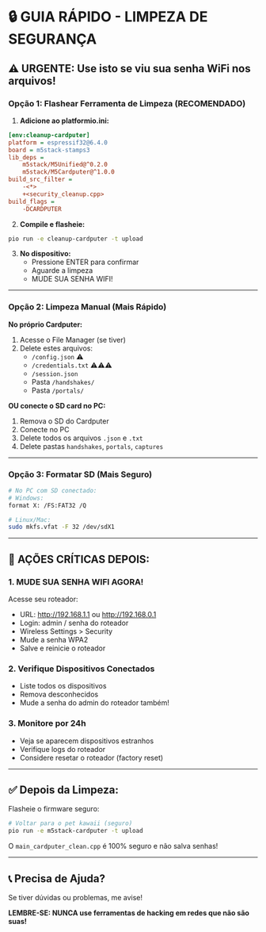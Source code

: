 # 🔒 GUIA RÁPIDO - LIMPEZA DE SEGURANÇA

## ⚠️ URGENTE: Use isto se viu sua senha WiFi nos arquivos!

### Opção 1: Flashear Ferramenta de Limpeza (RECOMENDADO)

1. **Adicione ao platformio.ini:**

```ini
[env:cleanup-cardputer]
platform = espressif32@6.4.0
board = m5stack-stamps3
lib_deps = 
    m5stack/M5Unified@^0.2.0
    m5stack/M5Cardputer@^1.0.0
build_src_filter = 
    -<*>
    +<security_cleanup.cpp>
build_flags = 
    -DCARDPUTER
```

2. **Compile e flasheie:**

```bash
pio run -e cleanup-cardputer -t upload
```

3. **No dispositivo:**
   - Pressione ENTER para confirmar
   - Aguarde a limpeza
   - MUDE SUA SENHA WIFI!

---

### Opção 2: Limpeza Manual (Mais Rápido)

**No próprio Cardputer:**

1. Acesse o File Manager (se tiver)
2. Delete estes arquivos:
   - `/config.json` ⚠️
   - `/credentials.txt` ⚠️⚠️⚠️
   - `/session.json`
   - Pasta `/handshakes/`
   - Pasta `/portals/`

**OU conecte o SD card no PC:**

1. Remova o SD do Cardputer
2. Conecte no PC
3. Delete todos os arquivos `.json` e `.txt`
4. Delete pastas `handshakes`, `portals`, `captures`

---

### Opção 3: Formatar SD (Mais Seguro)

```bash
# No PC com SD conectado:
# Windows:
format X: /FS:FAT32 /Q

# Linux/Mac:
sudo mkfs.vfat -F 32 /dev/sdX1
```

---

## 🚨 AÇÕES CRÍTICAS DEPOIS:

### 1. MUDE SUA SENHA WIFI AGORA!

Acesse seu roteador:
- URL: http://192.168.1.1 ou http://192.168.0.1
- Login: admin / senha do roteador
- Wireless Settings > Security
- Mude a senha WPA2
- Salve e reinicie o roteador

### 2. Verifique Dispositivos Conectados

- Liste todos os dispositivos
- Remova desconhecidos
- Mude a senha do admin do roteador também!

### 3. Monitore por 24h

- Veja se aparecem dispositivos estranhos
- Verifique logs do roteador
- Considere resetar o roteador (factory reset)

---

## ✅ Depois da Limpeza:

Flasheie o firmware seguro:

```bash
# Voltar para o pet kawaii (seguro)
pio run -e m5stack-cardputer -t upload
```

O `main_cardputer_clean.cpp` é 100% seguro e não salva senhas!

---

## 📞 Precisa de Ajuda?

Se tiver dúvidas ou problemas, me avise!

**LEMBRE-SE: NUNCA use ferramentas de hacking em redes que não são suas!**
